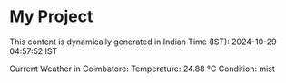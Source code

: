 # My Project

This content is dynamically generated in Indian Time (IST): 2024-10-29 04:57:52 IST


Current Weather in Coimbatore:
Temperature: 24.88 °C
Condition: mist
